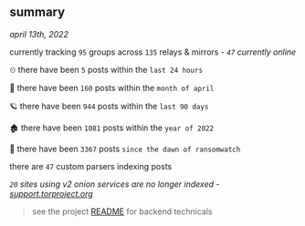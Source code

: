 
## summary
_april 13th, 2022_

currently tracking `95` groups across `135` relays & mirrors - _`47` currently online_

⏲ there have been `5` posts within the `last 24 hours`

🦈 there have been `160` posts within the `month of april`

🪐 there have been `944` posts within the `last 90 days`

🏚 there have been `1081` posts within the `year of 2022`

🦕 there have been `3367` posts `since the dawn of ransomwatch`

there are `47` custom parsers indexing posts

_`20` sites using v2 onion services are no longer indexed - [support.torproject.org](https://support.torproject.org/onionservices/v2-deprecation/)_

> see the project [README](https://github.com/thetanz/ransomwatch#ransomwatch--) for backend technicals
